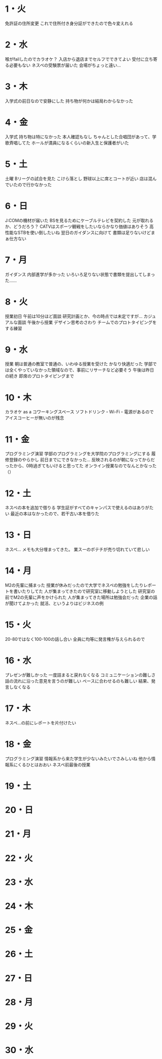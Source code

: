 # 1・火
免許証の住所変更
	これで住所付き身分証ができたので色々変えれる
# 2・水
喉がfailしたのでカラオケ？
	入店から退店までセルフでできてよい
		受付に立ち寄る必要もない
ネスペの受験票が届いた
	会場がちょっと遠い...
# 3・木
入学式の前日なので安静にした
	持ち物が何かは結局わからなかった

# 4・金
入学式
	持ち物は特になかった
	本人確認もなし
	ちゃんとした合唱団があって、学歌斉唱してた
	ホールが満員になるくらいの新入生と保護者がいた
	

# 5・土
土曜
	Bリーグの試合を見た
	こけら落とし
	野球以上に席とコートが近い
	店は混んでいたので行かなかった

# 6・日
J:COMの機材が届いた
	BSを見るためにケーブルテレビを契約した
		元が取れるか、どうだろう？
		CATVはスポーツ観戦をしたいならかなり価値はありそう
		高性能なSTBを使い倒したいね
翌日のガイダンスに向けて
	書類は足りないけどまぁ仕方ない

# 7・月
ガイダンス
	内部進学が多かった
	いろいろ足りない状態で書類を提出してしまった......

# 8・火
授業初日
	午前は10分ほど面談
		研究計画とか、今の時点では未定ですが...
		カジュアルな面談
	午後から授業
		デザイン思考のさわり
			チームでのプロトタイピングをする練習

# 9・水
授業
	朝は普通の教室で普通の、いわゆる授業を受けた
		かなり快適だった
		学部では全くやっていなかった領域なので、事前にリサーチなど必要そう
	午後は昨日の続き
		即席のプロトタイピングまで
# 10・木
カラオケ as a コワーキングスペース
	ソフトドリンク・Wi-Fi・電源があるので
	アイスコーヒーが無いのが残念

# 11・金
プログラミング演習
	学部のプログラミングを大学院のプログラミングにする
履修登録のやらかし
	前日までにできなかった...
	反映されるのが朝になってからだったから、0時過ぎてもいけると思ってた
	オンライン授業なのでなんとかなった（）

# 12・土
ネスペの本を追加で借りる
	学生証がすべてのキャンパスで使えるのはありがたい
	最近の本はなかったので、若干古い本を借りた
# 13・日
ネスペ...
	メモも大分埋まってきた。
業スーのポテチが売り切れていて悲しい
# 14・月
M2の先輩に捕まった
	授業が休みだったので大学でネスペの勉強をしたりレポートを書いたりしてた
	人が集まってきたので研究室に移動しようとした
	研究室の前でM2の先輩に声をかけられた
	人が集まってきた場所は勉強会だった
	企業の話が聞けてよかった
		就活、というよりはビジネスの例
# 15・火
20-80ではなく100-100の話し合い
	全員に均等に発言権が与えられるので
# 16・水
プレゼンが難しかった
	一度詰まると戻れなくなる
	コミュニケーションの難しさ
		話の流れに沿った意見を言うのが難しい
			ペースに合わせるのも難しい
			結果、発言しなくなる　
# 17・木
ネスペ...の前にレポートを片付けたい
	

# 18・金
プログラミング演習
	情報系から来た学生が少ないみたいでさみしいね
	他から情報系にくるひとはおおい
ネスペ前最後の授業
	

# 19・土

# 20・日

# 21・月

# 22・火

# 23・水

# 24・木

# 25・金

# 26・土

# 27・日

# 28・月

# 29・火

# 30・水
